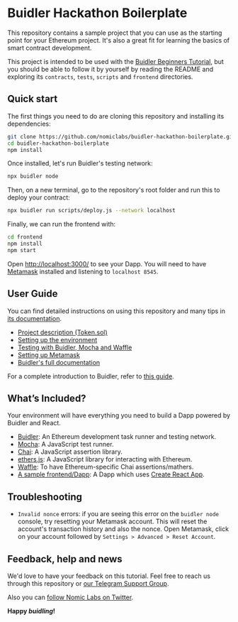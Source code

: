 # Buidler Hackathon Boilerplate

This repository contains a sample project that you can use as the starting point
for your Ethereum project. It's also a great fit for learning the basics of
smart contract development.

This project is intended to be used with the
[Buidler Beginners Tutorial](http://buidler.dev/tutorial), but you should be
able to follow it by yourself by reading the README and exploring its
`contracts`, `tests`, `scripts` and `frontend` directories.

## Quick start

The first things you need to do are cloning this repository and installing its
dependencies:

```sh
git clone https://github.com/nomiclabs/buidler-hackathon-boilerplate.git
cd buidler-hackathon-boilerplate
npm install
```

Once installed, let's run Buidler's testing network:

```sh
npx buidler node
```

Then, on a new terminal, go to the repository's root folder and run this to
deploy your contract:

```sh
npx buidler run scripts/deploy.js --network localhost
```

Finally, we can run the frontend with:

```sh
cd frontend
npm install
npm start
```

Open [http://localhost:3000/](http://localhost:3000/) to see your Dapp. You will
need to have [Metamask](http://metamask.io) installed and listening to
`localhost 8545`.

## User Guide

You can find detailed instructions on using this repository and many tips in [its documentation](http://buidler.dev/tutorial).

- [Project description (Token.sol)](http://buidler.dev/tutorial/4-contracts/)
- [Setting up the environment](http://buidler.dev/tutorial/1-setup/)
- [Testing with Buidler, Mocha and Waffle](http://buidler.dev/tutorial/5-test/)
- [Setting up Metamask](http://buidler.dev/tutorial/8-frontend/#setting-up-metamask)
- [Buidler's full documentation](https://buidler.dev/getting-started/)

For a complete introduction to Buidler, refer to [this guide](https://buidler.dev/getting-started/#overview).

## What’s Included?

Your environment will have everything you need to build a Dapp powered by Buidler and React.

- [Buidler](https://buidler.dev/): An Ethereum development task runner and testing network.
- [Mocha](https://mochajs.org/): A JavaScript test runner.
- [Chai](https://www.chaijs.com/): A JavaScript assertion library.
- [ethers.js](https://docs.ethers.io/ethers.js/html/): A JavaScript library for interacting with Ethereum.
- [Waffle](https://github.com/EthWorks/Waffle/): To have Ethereum-specific Chai assertions/mathers.
- [A sample frontend/Dapp](./frontend): A Dapp which uses [Create React App](https://github.com/facebook/create-react-app).

## Troubleshooting

- `Invalid nonce` errors: if you are seeing this error on the `buidler node`
  console, try resetting your Metamask account. This will reset the account's
  transaction history and also the nonce. Open Metamask, click on your account
  followed by `Settings > Advanced > Reset Account`.

## Feedback, help and news

We'd love to have your feedback on this tutorial. Feel free to reach us through
this repository or [our Telegram Support Group](https://t.me/BuidlerSupport).

Also you can [follow Nomic Labs on Twitter](https://twitter.com/nomiclabs).

**Happy _buidling_!**
